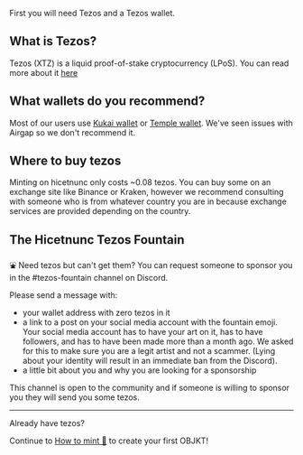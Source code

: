 First you will need Tezos and a Tezos wallet.

## What is Tezos?
Tezos (XTZ) is a liquid proof-of-stake cryptocurrency (LPoS). You can read more about it [here](https://en.wikipedia.org/wiki/Tezos)

## What wallets do you recommend?
Most of our users use [Kukai wallet](https://wallet.kukai.app/) or [Temple wallet](https://templewallet.com/). We've seen issues with Airgap so we don't recommend it.

## Where to buy tezos
Minting on hicetnunc only costs ~0.08 tezos. You can buy some on an exchange site like Binance or Kraken, however we recommend consulting with someone who is from whatever country you are in because exchange services are provided depending on the country.

## The Hicetnunc Tezos Fountain
⛲
Need tezos but can't get them? You can request someone to sponsor you in the #tezos-fountain channel on Discord.

Please send a message with:
* your wallet address with zero tezos in it
* a link to a post on your social media account with the fountain emoji. Your social media account has to have your art on it, has to have followers, and has to have been made more than a month ago. We asked for this to make sure you are a legit artist and not a scammer. (Lying about your identity will result in an immediate ban from the Discord).
* a little bit about you and why you are looking for a sponsorship

This channel is open to the community and if someone is willing to sponsor you they will send you some tezos.

***
Already have tezos? 

Continue to [How to mint 🌿](https://github.com/hicetnunc2000/hicetnunc/wiki/How-to-mint-🌿) to create your first OBJKT!